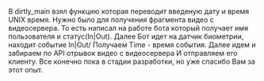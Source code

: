 В dirtly_main взял функцию которая переводит введеную дату и время UNIX время. Нужно было для получения фрагмента видео с видеосервера. 
То есть написал на работе бота который получает имя пользователя и статус(In|Out).
Далее Бот идет на датчик биометрии, находит событие In|Out/ Получаем Time - время события.
Далее идем и забираем по API отрывок видео с видеосервера 
И отправляем его клиенту.
Все конечно пока в стадии разработки, но уже спасибо Вам за этот опыт.